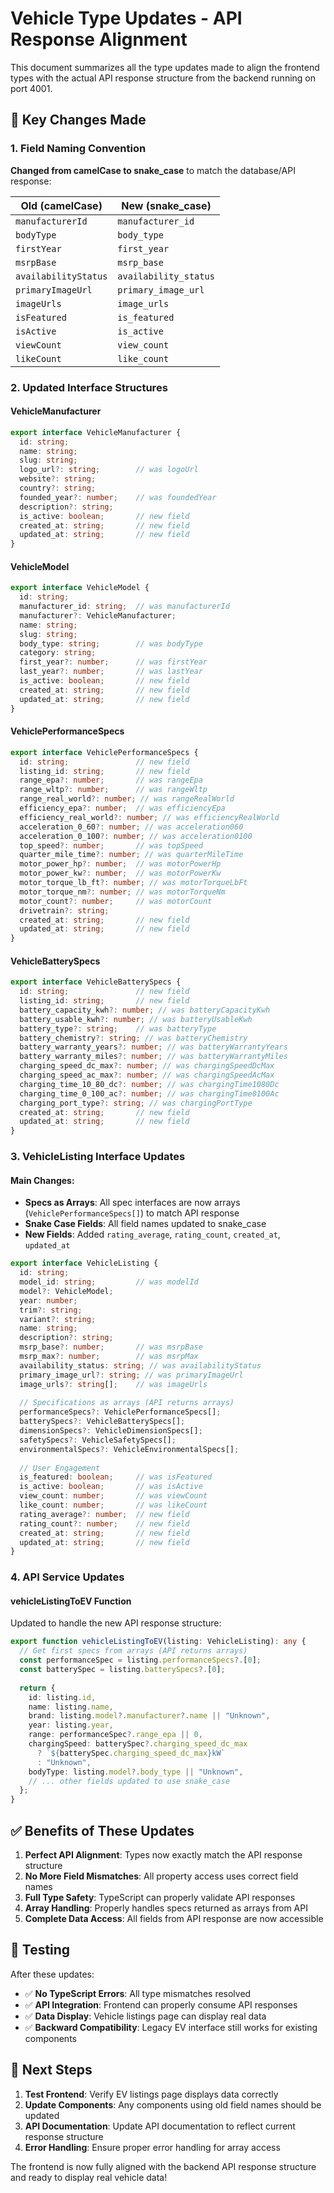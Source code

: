 # Vehicle Type Updates - API Response Alignment

This document summarizes all the type updates made to align the frontend types with the actual API response structure from the backend running on port 4001.

## 🔧 **Key Changes Made**

### **1. Field Naming Convention**
**Changed from camelCase to snake_case** to match the database/API response:

| Old (camelCase) | New (snake_case) |
|----------------|------------------|
| `manufacturerId` | `manufacturer_id` |
| `bodyType` | `body_type` |
| `firstYear` | `first_year` |
| `msrpBase` | `msrp_base` |
| `availabilityStatus` | `availability_status` |
| `primaryImageUrl` | `primary_image_url` |
| `imageUrls` | `image_urls` |
| `isFeatured` | `is_featured` |
| `isActive` | `is_active` |
| `viewCount` | `view_count` |
| `likeCount` | `like_count` |

### **2. Updated Interface Structures**

#### **VehicleManufacturer**
```typescript
export interface VehicleManufacturer {
  id: string;
  name: string;
  slug: string;
  logo_url?: string;        // was logoUrl
  website?: string;
  country?: string;
  founded_year?: number;    // was foundedYear
  description?: string;
  is_active: boolean;       // new field
  created_at: string;       // new field
  updated_at: string;       // new field
}
```

#### **VehicleModel**
```typescript
export interface VehicleModel {
  id: string;
  manufacturer_id: string;  // was manufacturerId
  manufacturer?: VehicleManufacturer;
  name: string;
  slug: string;
  body_type: string;        // was bodyType
  category: string;
  first_year?: number;      // was firstYear
  last_year?: number;       // was lastYear
  is_active: boolean;       // new field
  created_at: string;       // new field
  updated_at: string;       // new field
}
```

#### **VehiclePerformanceSpecs**
```typescript
export interface VehiclePerformanceSpecs {
  id: string;               // new field
  listing_id: string;       // new field
  range_epa?: number;       // was rangeEpa
  range_wltp?: number;      // was rangeWltp
  range_real_world?: number; // was rangeRealWorld
  efficiency_epa?: number;  // was efficiencyEpa
  efficiency_real_world?: number; // was efficiencyRealWorld
  acceleration_0_60?: number; // was acceleration060
  acceleration_0_100?: number; // was acceleration0100
  top_speed?: number;       // was topSpeed
  quarter_mile_time?: number; // was quarterMileTime
  motor_power_hp?: number;  // was motorPowerHp
  motor_power_kw?: number;  // was motorPowerKw
  motor_torque_lb_ft?: number; // was motorTorqueLbFt
  motor_torque_nm?: number; // was motorTorqueNm
  motor_count?: number;     // was motorCount
  drivetrain?: string;
  created_at: string;       // new field
  updated_at: string;       // new field
}
```

#### **VehicleBatterySpecs**
```typescript
export interface VehicleBatterySpecs {
  id: string;               // new field
  listing_id: string;       // new field
  battery_capacity_kwh?: number; // was batteryCapacityKwh
  battery_usable_kwh?: number; // was batteryUsableKwh
  battery_type?: string;    // was batteryType
  battery_chemistry?: string; // was batteryChemistry
  battery_warranty_years?: number; // was batteryWarrantyYears
  battery_warranty_miles?: number; // was batteryWarrantyMiles
  charging_speed_dc_max?: number; // was chargingSpeedDcMax
  charging_speed_ac_max?: number; // was chargingSpeedAcMax
  charging_time_10_80_dc?: number; // was chargingTime1080Dc
  charging_time_0_100_ac?: number; // was chargingTime0100Ac
  charging_port_type?: string; // was chargingPortType
  created_at: string;       // new field
  updated_at: string;       // new field
}
```

### **3. VehicleListing Interface Updates**

#### **Main Changes:**
- **Specs as Arrays**: All spec interfaces are now arrays (`VehiclePerformanceSpecs[]`) to match API response
- **Snake Case Fields**: All field names updated to snake_case
- **New Fields**: Added `rating_average`, `rating_count`, `created_at`, `updated_at`

```typescript
export interface VehicleListing {
  id: string;
  model_id: string;         // was modelId
  model?: VehicleModel;
  year: number;
  trim?: string;
  variant?: string;
  name: string;
  description?: string;
  msrp_base?: number;       // was msrpBase
  msrp_max?: number;        // was msrpMax
  availability_status: string; // was availabilityStatus
  primary_image_url?: string; // was primaryImageUrl
  image_urls?: string[];    // was imageUrls
  
  // Specifications as arrays (API returns arrays)
  performanceSpecs?: VehiclePerformanceSpecs[];
  batterySpecs?: VehicleBatterySpecs[];
  dimensionSpecs?: VehicleDimensionSpecs[];
  safetySpecs?: VehicleSafetySpecs[];
  environmentalSpecs?: VehicleEnvironmentalSpecs[];
  
  // User Engagement
  is_featured: boolean;     // was isFeatured
  is_active: boolean;       // was isActive
  view_count: number;       // was viewCount
  like_count: number;       // was likeCount
  rating_average?: number;  // new field
  rating_count?: number;    // new field
  created_at: string;       // new field
  updated_at: string;       // new field
}
```

### **4. API Service Updates**

#### **vehicleListingToEV Function**
Updated to handle the new API response structure:

```typescript
export function vehicleListingToEV(listing: VehicleListing): any {
  // Get first specs from arrays (API returns arrays)
  const performanceSpec = listing.performanceSpecs?.[0];
  const batterySpec = listing.batterySpecs?.[0];
  
  return {
    id: listing.id,
    name: listing.name,
    brand: listing.model?.manufacturer?.name || "Unknown",
    year: listing.year,
    range: performanceSpec?.range_epa || 0,
    chargingSpeed: batterySpec?.charging_speed_dc_max
      ? `${batterySpec.charging_speed_dc_max}kW`
      : "Unknown",
    bodyType: listing.model?.body_type || "Unknown",
    // ... other fields updated to use snake_case
  };
}
```

## ✅ **Benefits of These Updates**

1. **Perfect API Alignment**: Types now exactly match the API response structure
2. **No More Field Mismatches**: All property access uses correct field names
3. **Full Type Safety**: TypeScript can properly validate API responses
4. **Array Handling**: Properly handles specs returned as arrays from API
5. **Complete Data Access**: All fields from API response are now accessible

## 🧪 **Testing**

After these updates:
- ✅ **No TypeScript Errors**: All type mismatches resolved
- ✅ **API Integration**: Frontend can properly consume API responses
- ✅ **Data Display**: Vehicle listings page can display real data
- ✅ **Backward Compatibility**: Legacy EV interface still works for existing components

## 🚀 **Next Steps**

1. **Test Frontend**: Verify EV listings page displays data correctly
2. **Update Components**: Any components using old field names should be updated
3. **API Documentation**: Update API documentation to reflect current response structure
4. **Error Handling**: Ensure proper error handling for array access

The frontend is now fully aligned with the backend API response structure and ready to display real vehicle data!

